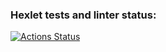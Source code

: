### Hexlet tests and linter status:
[![Actions Status](https://github.com/redaktorscha/frontend-project-lvl2/workflows/hexlet-check/badge.svg)](https://github.com/redaktorscha/frontend-project-lvl2/actions)
